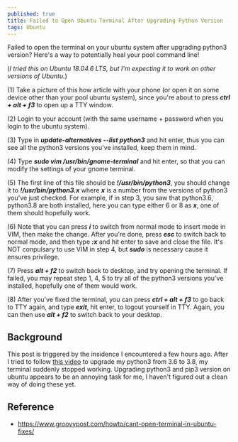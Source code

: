 ```yaml
---
published: true
title: Failed to Open Ubuntu Terminal After Upgrading Python Version
tags: Ubuntu 
---
```

Failed to open the terminal on your ubuntu system after upgrading python3 version? Here's a way to potentially heal your pool command line!

(*I tried this on Ubuntu 18.04.6 LTS, but I'm expecting it to work on other versions of Ubuntu.*)

(1) Take a picture of this how article with your phone (or open it on some device other than your pool ubuntu system), since you're about to press ***ctrl + alt + f3*** to open up a TTY window. 

(2) Login to your account (with the same username + password when you login to the ubuntu system).

(3) Type in ***update-alternatives --list python3*** and hit enter, thus you can see all the python3 versions you've installed, keep them in mind.

(4) Type ***sudo vim /usr/bin/gnome-terminal*** and hit enter, so that you can modify the settings of your gnome terminal. 

(5) The first line of this file should be ***!/usr/bin/python3***, you should change it to ***!/usr/bin/python3.x*** where ***x*** is a number from the versions of python3 you've just checked. For example, if in step 3, you saw that python3.6, python3.8 are both installed, here you can type either 6 or 8 as ***x***, one of them should hopefully work. 

(6) Note that you can press ***i*** to switch from normal mode to insert mode in VIM, then make the change. After you're done, press ***esc*** to switch back to normal mode, and then type ***:x*** and hit enter to save and close the file. It's NOT conpulsary to use VIM in step 4, but ***sudo*** is necessary cause it ensures privilege.

(7) Press ***alt + f2*** to switch back to desktop, and try opening the terminal. If failed, you may repeat step 1, 4, 5 to try all of the python3 versions you've installed, hopefully one of them would work. 

(8) After you've fixed the terminal, you can press ***ctrl + alt + f3*** to go back to TTY again, and type ***exit***, hit enter, to logout yourself in TTY. Again, you can then use ***alt + f2*** to switch back to your desktop.

## Background
This post is triggered by the insidence I encountered a few hours ago. After I tried to follow [this video](https://www.youtube.com/watch?v=fEOkpp2uo6g) to upgrade my python3 from 3.6 to 3.8, my terminal suddenly stopped working. Upgrading python3 and pip3 version on ubuntu appears to be an annoying task for me, I haven't figured out a clean way of doing these yet.

## Reference
* https://www.groovypost.com/howto/cant-open-terminal-in-ubuntu-fixes/

